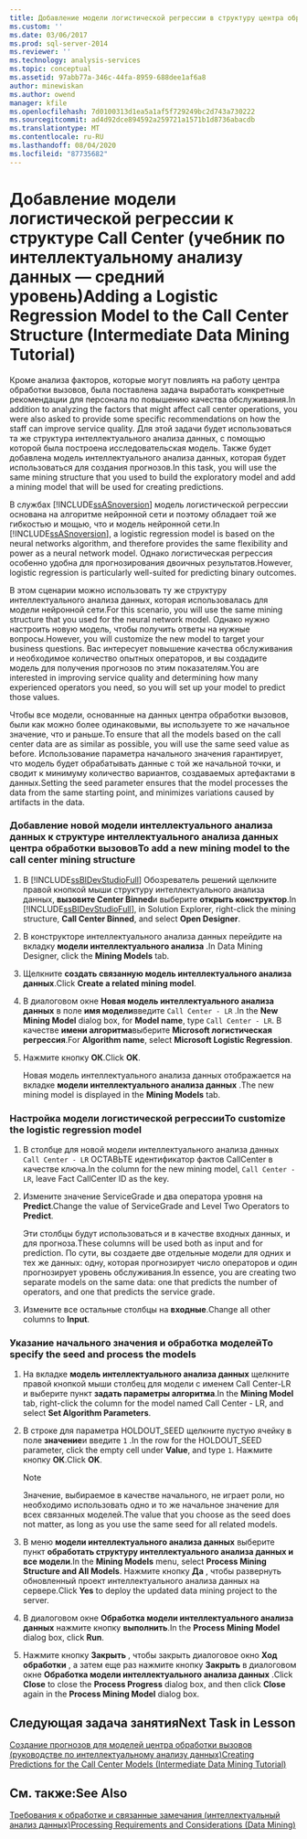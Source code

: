 ```yaml
---
title: Добавление модели логистической регрессии в структуру центра обработки вызовов (учебник по интеллектуальному анализу данных — средний уровень) | Документация Майкрософт
ms.custom: ''
ms.date: 03/06/2017
ms.prod: sql-server-2014
ms.reviewer: ''
ms.technology: analysis-services
ms.topic: conceptual
ms.assetid: 97abb77a-346c-44fa-8959-688dee1af6a8
author: minewiskan
ms.author: owend
manager: kfile
ms.openlocfilehash: 7d0100313d1ea5a1af5f729249bc2d743a730222
ms.sourcegitcommit: ad4d92dce894592a259721a1571b1d8736abacdb
ms.translationtype: MT
ms.contentlocale: ru-RU
ms.lasthandoff: 08/04/2020
ms.locfileid: "87735682"
---
```

# <a name="adding-a-logistic-regression-model-to-the-call-center-structure-intermediate-data-mining-tutorial"></a><span data-ttu-id="060c5-102">Добавление модели логистической регрессии к структуре Call Center (учебник по интеллектуальному анализу данных — средний уровень)</span><span class="sxs-lookup"><span data-stu-id="060c5-102">Adding a Logistic Regression Model to the Call Center Structure (Intermediate Data Mining Tutorial)</span></span>
  <span data-ttu-id="060c5-103">Кроме анализа факторов, которые могут повлиять на работу центра обработки вызовов, была поставлена задача выработать конкретные рекомендации для персонала по повышению качества обслуживания.</span><span class="sxs-lookup"><span data-stu-id="060c5-103">In addition to analyzing the factors that might affect call center operations, you were also asked to provide some specific recommendations on how the staff can improve service quality.</span></span> <span data-ttu-id="060c5-104">Для этой задачи будет использоваться та же структура интеллектуального анализа данных, с помощью которой была построена исследовательская модель. Также будет добавлена модель интеллектуального анализа данных, которая будет использоваться для создания прогнозов.</span><span class="sxs-lookup"><span data-stu-id="060c5-104">In this task, you will use the same mining structure that you used to build the exploratory model and add a mining model that will be used for creating predictions.</span></span>  
  
 <span data-ttu-id="060c5-105">В службах [!INCLUDE[ssASnoversion](../includes/ssasnoversion-md.md)] модель логистической регрессии основана на алгоритме нейронной сети и поэтому обладает той же гибкостью и мощью, что и модель нейронной сети.</span><span class="sxs-lookup"><span data-stu-id="060c5-105">In [!INCLUDE[ssASnoversion](../includes/ssasnoversion-md.md)], a logistic regression model is based on the neural networks algorithm, and therefore provides the same flexibility and power as a neural network model.</span></span> <span data-ttu-id="060c5-106">Однако логистическая регрессия особенно удобна для прогнозирования двоичных результатов.</span><span class="sxs-lookup"><span data-stu-id="060c5-106">However, logistic regression is particularly well-suited for predicting binary outcomes.</span></span>  
  
 <span data-ttu-id="060c5-107">В этом сценарии можно использовать ту же структуру интеллектуального анализа данных, которая использовалась для модели нейронной сети.</span><span class="sxs-lookup"><span data-stu-id="060c5-107">For this scenario, you will use the same mining structure that you used for the neural network model.</span></span> <span data-ttu-id="060c5-108">Однако нужно настроить новую модель, чтобы получить ответы на нужные вопросы.</span><span class="sxs-lookup"><span data-stu-id="060c5-108">However, you will customize the new model to target your business questions.</span></span> <span data-ttu-id="060c5-109">Вас интересует повышение качества обслуживания и необходимое количество опытных операторов, и вы создадите модель для получения прогнозов по этим показателям.</span><span class="sxs-lookup"><span data-stu-id="060c5-109">You are interested in improving service quality and determining how many experienced operators you need, so you will set up your model to predict those values.</span></span>  
  
 <span data-ttu-id="060c5-110">Чтобы все модели, основанные на данных центра обработки вызовов, были как можно более одинаковыми, вы используете то же начальное значение, что и раньше.</span><span class="sxs-lookup"><span data-stu-id="060c5-110">To ensure that all the models based on the call center data are as similar as possible, you will use the same seed value as before.</span></span> <span data-ttu-id="060c5-111">Использование параметра начального значения гарантирует, что модель будет обрабатывать данные с той же начальной точки, и сводит к минимуму количество вариантов, создаваемых артефактами в данных.</span><span class="sxs-lookup"><span data-stu-id="060c5-111">Setting the seed parameter ensures that the model processes the data from the same starting point, and minimizes variations caused by artifacts in the data.</span></span>  
  
### <a name="to-add-a-new-mining-model-to-the-call-center-mining-structure"></a><span data-ttu-id="060c5-112">Добавление новой модели интеллектуального анализа данных к структуре интеллектуального анализа данных центра обработки вызовов</span><span class="sxs-lookup"><span data-stu-id="060c5-112">To add a new mining model to the call center mining structure</span></span>  
  
1.  <span data-ttu-id="060c5-113">В [!INCLUDE[ssBIDevStudioFull](../includes/ssbidevstudiofull-md.md)] Обозреватель решений щелкните правой кнопкой мыши структуру интеллектуального анализа данных, **вызовите Center Binned**и выберите **открыть конструктор**.</span><span class="sxs-lookup"><span data-stu-id="060c5-113">In [!INCLUDE[ssBIDevStudioFull](../includes/ssbidevstudiofull-md.md)], in Solution Explorer, right-click the mining structure, **Call Center Binned**, and select **Open Designer**.</span></span>  
  
2.  <span data-ttu-id="060c5-114">В конструкторе интеллектуального анализа данных перейдите на вкладку **модели интеллектуального анализа** .</span><span class="sxs-lookup"><span data-stu-id="060c5-114">In Data Mining Designer, click the **Mining Models** tab.</span></span>  
  
3.  <span data-ttu-id="060c5-115">Щелкните **создать связанную модель интеллектуального анализа данных**.</span><span class="sxs-lookup"><span data-stu-id="060c5-115">Click **Create a related mining model**.</span></span>  
  
4.  <span data-ttu-id="060c5-116">В диалоговом окне **Новая модель интеллектуального анализа данных** в поле **имя модели**введите `Call Center - LR` .</span><span class="sxs-lookup"><span data-stu-id="060c5-116">In the **New Mining Model** dialog box, for **Model name**, type `Call Center - LR`.</span></span>  <span data-ttu-id="060c5-117">В качестве **имени алгоритма**выберите **Microsoft логистическая регрессия**.</span><span class="sxs-lookup"><span data-stu-id="060c5-117">For **Algorithm name**, select **Microsoft Logistic Regression**.</span></span>  
  
5.  <span data-ttu-id="060c5-118">Нажмите кнопку **ОК**.</span><span class="sxs-lookup"><span data-stu-id="060c5-118">Click **OK**.</span></span>  
  
     <span data-ttu-id="060c5-119">Новая модель интеллектуального анализа данных отображается на вкладке **модели интеллектуального анализа данных** .</span><span class="sxs-lookup"><span data-stu-id="060c5-119">The new mining model is displayed in the **Mining Models** tab.</span></span>  
  
### <a name="to-customize-the-logistic-regression-model"></a><span data-ttu-id="060c5-120">Настройка модели логистической регрессии</span><span class="sxs-lookup"><span data-stu-id="060c5-120">To customize the logistic regression model</span></span>  
  
1.  <span data-ttu-id="060c5-121">В столбце для новой модели интеллектуального анализа данных `Call Center - LR` ОСТАВЬТЕ идентификатор фактов CallCenter в качестве ключа.</span><span class="sxs-lookup"><span data-stu-id="060c5-121">In the column for the new mining model, `Call Center - LR`, leave Fact CallCenter ID as the key.</span></span>  
  
2.  <span data-ttu-id="060c5-122">Измените значение ServiceGrade и два оператора уровня на **Predict**.</span><span class="sxs-lookup"><span data-stu-id="060c5-122">Change the value of ServiceGrade and Level Two Operators to **Predict**.</span></span>  
  
     <span data-ttu-id="060c5-123">Эти столбцы будут использоваться и в качестве входных данных, и для прогноза.</span><span class="sxs-lookup"><span data-stu-id="060c5-123">These columns will be used both as input and for prediction.</span></span> <span data-ttu-id="060c5-124">По сути, вы создаете две отдельные модели для одних и тех же данных: одну, которая прогнозирует число операторов и один прогнозирует уровень обслуживания.</span><span class="sxs-lookup"><span data-stu-id="060c5-124">In essence, you are creating two separate models on the same data: one that predicts the number of operators, and one that predicts the service grade.</span></span>  
  
3.  <span data-ttu-id="060c5-125">Измените все остальные столбцы на **входные**.</span><span class="sxs-lookup"><span data-stu-id="060c5-125">Change all other columns to **Input**.</span></span>  
  
### <a name="to-specify-the-seed-and-process-the-models"></a><span data-ttu-id="060c5-126">Указание начального значения и обработка моделей</span><span class="sxs-lookup"><span data-stu-id="060c5-126">To specify the seed and process the models</span></span>  
  
1.  <span data-ttu-id="060c5-127">На вкладке **модель интеллектуального анализа данных** щелкните правой кнопкой мыши столбец для модели с именем Call Center-LR и выберите пункт **задать параметры алгоритма**.</span><span class="sxs-lookup"><span data-stu-id="060c5-127">In the **Mining Model** tab, right-click the column for the model named Call Center - LR, and select **Set Algorithm Parameters**.</span></span>  
  
2.  <span data-ttu-id="060c5-128">В строке для параметра HOLDOUT_SEED щелкните пустую ячейку в поле **значение**и введите `1` .</span><span class="sxs-lookup"><span data-stu-id="060c5-128">In the row for the HOLDOUT_SEED parameter, click the empty cell under **Value**, and type `1`.</span></span> <span data-ttu-id="060c5-129">Нажмите кнопку **ОК**.</span><span class="sxs-lookup"><span data-stu-id="060c5-129">Click **OK**.</span></span>  
  
    > [!NOTE]  
    >  <span data-ttu-id="060c5-130">Значение, выбираемое в качестве начального, не играет роли, но необходимо использовать одно и то же начальное значение для всех связанных моделей.</span><span class="sxs-lookup"><span data-stu-id="060c5-130">The value that you choose as the seed does not matter, as long as you use the same seed for all related models.</span></span>  
  
3.  <span data-ttu-id="060c5-131">В меню **модели интеллектуального анализа данных** выберите пункт **обработать структуру интеллектуального анализа данных и все модели**.</span><span class="sxs-lookup"><span data-stu-id="060c5-131">In the **Mining Models** menu, select **Process Mining Structure and All Models**.</span></span> <span data-ttu-id="060c5-132">Нажмите кнопку **Да** , чтобы развернуть обновленный проект интеллектуального анализа данных на сервере.</span><span class="sxs-lookup"><span data-stu-id="060c5-132">Click **Yes** to deploy the updated data mining project to the server.</span></span>  
  
4.  <span data-ttu-id="060c5-133">В диалоговом окне **Обработка модели интеллектуального анализа данных** нажмите кнопку **выполнить**.</span><span class="sxs-lookup"><span data-stu-id="060c5-133">In the **Process Mining Model** dialog box, click **Run**.</span></span>  
  
5.  <span data-ttu-id="060c5-134">Нажмите кнопку **Закрыть** , чтобы закрыть диалоговое окно **Ход обработки** , а затем еще раз нажмите кнопку **Закрыть** в диалоговом окне **Обработка модели интеллектуального анализа данных** .</span><span class="sxs-lookup"><span data-stu-id="060c5-134">Click **Close** to close the **Process Progress** dialog box, and then click **Close** again in the **Process Mining Model** dialog box.</span></span>  
  
## <a name="next-task-in-lesson"></a><span data-ttu-id="060c5-135">Следующая задача занятия</span><span class="sxs-lookup"><span data-stu-id="060c5-135">Next Task in Lesson</span></span>  
 [<span data-ttu-id="060c5-136">Создание прогнозов для моделей центра обработки вызовов &#40;руководстве по интеллектуальному анализу данных&#41;</span><span class="sxs-lookup"><span data-stu-id="060c5-136">Creating Predictions for the Call Center Models &#40;Intermediate Data Mining Tutorial&#41;</span></span>](../../2014/tutorials/create-predictions-call-center-models-intermediate-data-mining-tutorial.md)  
  
## <a name="see-also"></a><span data-ttu-id="060c5-137">См. также:</span><span class="sxs-lookup"><span data-stu-id="060c5-137">See Also</span></span>  
 [<span data-ttu-id="060c5-138">Требования к обработке и связанные замечания (интеллектуальный анализ данных)</span><span class="sxs-lookup"><span data-stu-id="060c5-138">Processing Requirements and Considerations &#40;Data Mining&#41;</span></span>](../../2014/analysis-services/data-mining/processing-requirements-and-considerations-data-mining.md)  
  
  

